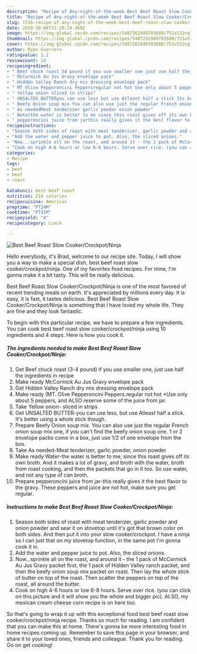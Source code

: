 ```yaml
---
description: "Recipe of Any-night-of-the-week Best Beef Roast Slow Cooker/Crockpot/Ninja"
title: "Recipe of Any-night-of-the-week Best Beef Roast Slow Cooker/Crockpot/Ninja"
slug: 1536-recipe-of-any-night-of-the-week-best-beef-roast-slow-cooker-crockpot-ninja
date: 2020-10-06T22:20:24.468Z
image: https://img-global.cpcdn.com/recipes/5487262949703680/751x532cq70/best-beef-roast-slow-cookercrockpotninja-recipe-main-photo.jpg
thumbnail: https://img-global.cpcdn.com/recipes/5487262949703680/751x532cq70/best-beef-roast-slow-cookercrockpotninja-recipe-main-photo.jpg
cover: https://img-global.cpcdn.com/recipes/5487262949703680/751x532cq70/best-beef-roast-slow-cookercrockpotninja-recipe-main-photo.jpg
author: Ryan Guerrero
ratingvalue: 3.2
reviewcount: 14
recipeingredient:
- " Beef chuck roast 34 pound if you use smaller one just use half the ingredients in recipe"
- " McCormick Au Jus Gravy envelope pack"
- " Hidden Valley Ranch dry mix dressing envelope pack"
- " MT Olive Pepperoncini Peppersregular not hot Use only about 5 peppers and ALSO reserve some of the juice from jar"
- " Yellow onion sliced in strips"
- " UNSALTED BUTTERyou can use less but use Atleast half a stick Its better using a whole stick though"
- " Beefy Onion soup mix You can also use just the regular French onion soup mix one if you cant find the beefy onion soup one 1 or 2 envelope packs come in a box just use 12 of one envelope from the box"
- " As neededMeat tenderizer garlic powder onion powder"
- " Waterthe water is better to me since this roast gives off its own broth And it makes a lot of gravy and broth with the water broth from roast cooking and then the packets that go in it too So use water and not any type of can broth"
- " pepperoncini juice from jarthis really gives it the best flavor to the gravy These peppers and juice are not hot make sure you get regular"
recipeinstructions:
- "Season both sides of roast with meat tenderizer, garlic powder and onion powder and sear it on stovetop until it&#39;s got that brown color on both sides. And then put it into your slow cooker/crockpot. I have a ninja so I can just that on my stovetop function, in the same pot I&#39;m gonna cook it in."
- "Add the water and pepper juice to pot. Also, the sliced onions."
- "Now...sprinkle all on the roast, and around it - the 1 pack of McCormick Au Jus Gravy packet first, the 1 pack of Hidden Valley ranch packet, and then the beefy onion soup mix packet on roast. Then lay the whole stick of butter on top of the roast. Then scatter the peppers on top of the roast, all around the butter."
- "Cook on high 4-6 hours or low 6-8 hours. Serve over rice. (you can click on this picture and it will show you the whole and bigger pic). ALSO, my mexican cream cheese corn recipe is on here too."
categories:
- Recipe
tags:
- best
- beef
- roast

katakunci: best beef roast 
nutrition: 214 calories
recipecuisine: American
preptime: "PT24M"
cooktime: "PT45M"
recipeyield: "4"
recipecategory: Lunch

---
```



![Best Beef Roast Slow Cooker/Crockpot/Ninja](https://img-global.cpcdn.com/recipes/5487262949703680/751x532cq70/best-beef-roast-slow-cookercrockpotninja-recipe-main-photo.jpg)

Hello everybody, it's Brad, welcome to our recipe site. Today, I will show you a way to make a special dish, best beef roast slow cooker/crockpot/ninja. One of my favorites food recipes. For mine, I'm gonna make it a bit tasty. This will be really delicious.

Best Beef Roast Slow Cooker/Crockpot/Ninja is one of the most favored of recent trending meals on earth. It's appreciated by millions every day. It is easy, it is fast, it tastes delicious. Best Beef Roast Slow Cooker/Crockpot/Ninja is something that I have loved my whole life. They are fine and they look fantastic.




To begin with this particular recipe, we have to prepare a few ingredients. You can cook best beef roast slow cooker/crockpot/ninja using 10 ingredients and 4 steps. Here is how you cook it.

<!--inarticleads1-->

##### The ingredients needed to make Best Beef Roast Slow Cooker/Crockpot/Ninja:

1. Get  Beef chuck roast (3-4 pound) if you use smaller one, just use half the ingredients in recipe
1. Make ready  McCormick Au Jus Gravy envelope pack
1. Get  Hidden Valley Ranch dry mix dressing envelope pack
1. Make ready  (MT. Olive Pepperoncini Peppers.regular not hot *Use only about 5 peppers, and ALSO reserve some of the juice from jar.
1. Take  Yellow onion- sliced in strips
1. Get  UNSALTED BUTTER-you can use less, but use Atleast half a stick. It&#39;s better using a whole stick though.
1. Prepare  Beefy Onion soup mix. You can also use just the regular French onion soup mix one, if you can&#39;t find the beefy onion soup one. 1 or 2 envelope packs come in a box, just use 1/2 of one envelope from the box.
1. Take  As needed-Meat tenderizer, garlic powder, onion powder
1. Make ready  Water-the water is better to me, since this roast gives off its own broth. And it makes a lot of gravy, and broth with the water, broth from roast cooking, and then the packets that go in it too. So use water, and not any type of can broth.
1. Prepare  pepperoncini juice from jar-this really gives it the best flavor to the gravy. These peppers and juice are not hot, make sure you get regular.




<!--inarticleads2-->

##### Instructions to make Best Beef Roast Slow Cooker/Crockpot/Ninja:

1. Season both sides of roast with meat tenderizer, garlic powder and onion powder and sear it on stovetop until it&#39;s got that brown color on both sides. And then put it into your slow cooker/crockpot. I have a ninja so I can just that on my stovetop function, in the same pot I&#39;m gonna cook it in.
1. Add the water and pepper juice to pot. Also, the sliced onions.
1. Now...sprinkle all on the roast, and around it - the 1 pack of McCormick Au Jus Gravy packet first, the 1 pack of Hidden Valley ranch packet, and then the beefy onion soup mix packet on roast. Then lay the whole stick of butter on top of the roast. Then scatter the peppers on top of the roast, all around the butter.
1. Cook on high 4-6 hours or low 6-8 hours. Serve over rice. (you can click on this picture and it will show you the whole and bigger pic). ALSO, my mexican cream cheese corn recipe is on here too.




So that's going to wrap it up with this exceptional food best beef roast slow cooker/crockpot/ninja recipe. Thanks so much for reading. I am confident that you can make this at home. There's gonna be more interesting food in home recipes coming up. Remember to save this page in your browser, and share it to your loved ones, friends and colleague. Thank you for reading. Go on get cooking!
